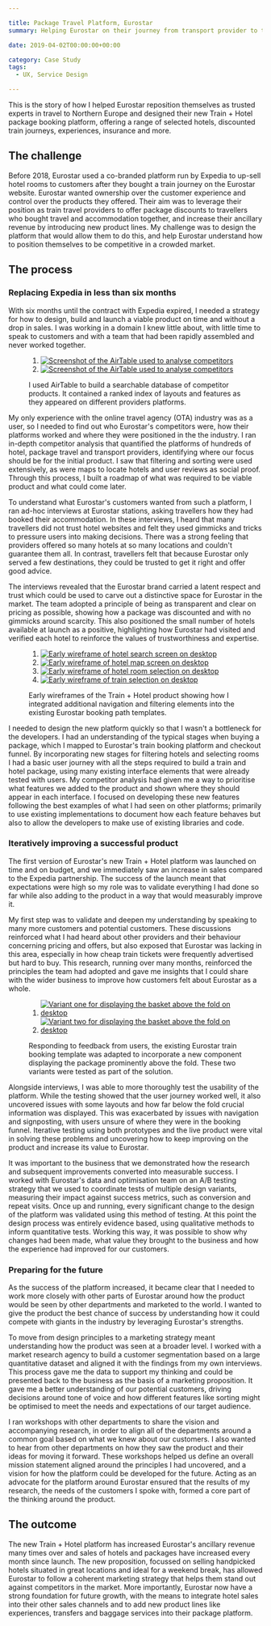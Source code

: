 ```yaml
---

title: Package Travel Platform, Eurostar
summary: Helping Eurostar on their journey from transport provider to travel company

date: 2019-04-02T00:00:00+00:00

category: Case Study
tags: 
  - UX, Service Design

---
```


This is the story of how I helped Eurostar reposition themselves as trusted experts in travel to Northern Europe and designed their new Train + Hotel package booking platform, offering a range of selected hotels, discounted train journeys, experiences, insurance and more.

## The challenge

Before 2018, Eurostar used a co-branded platform run by Expedia to up-sell hotel rooms to customers after they bought a train journey on the Eurostar website. Eurostar wanted ownership over the customer experience and control over the products they offered. Their aim was to leverage their position as train travel providers to offer package discounts to travellers who bought travel and accommodation together, and increase their ancillary revenue by introducing new product lines. My challenge was to design the platform that would allow them to do this, and help Eurostar understand how to position themselves to be competitive in a crowded market.

## The process

### Replacing Expedia in less than six months

With six months until the contract with Expedia expired, I needed a strategy for how to design, build and launch a viable product on time and without a drop in sales. I was working in a domain I knew little about, with little time to speak to customers and with a team that had been rapidly assembled and never worked together.

<figure>
  <div class="blobs blobs-1_up@mobile blobs-2_up@fablet blobs-2_up@tablet_portrait blobs-2_up@tablet_landscape blobs-2_up@laptop blobs-2_up@cinema">
    <ol class="blobs_list">
      <li class="blobs_node">
        <a class="blobs_anchor" href="images/01_01.png" target="_blank">
          <picture>
            <source media="(min-width:667px) and (max-width:767px)" srcset="images/01_01@fablet.png">
            <source media="(min-width:768px) and (max-width:1023px)" srcset="images/01_01@tablet_portrait.png">
            <source media="(min-width:1024px) and (max-width:1279px)" srcset="images/01_01@tablet_landscape.png">
            <source media="(min-width:1280px) and (max-width:1439px)" srcset="images/01_01@laptop.png">
            <source media="(min-width:1440px)" srcset="images/01_01@cinema.png">
            <img src="images/01_01@mobile.png" alt="Screenshot of the AirTable used to analyse competitors" />
          </picture>
        </a>
      </li>
      <li class="blobs_node">
        <a class="blobs_anchor" href="images/01_02.png" target="_blank">
          <picture>
            <source media="(min-width:667px) and (max-width:767px)" srcset="images/01_02@fablet.png">
            <source media="(min-width:768px) and (max-width:1023px)" srcset="images/01_02@tablet_portrait.png">
            <source media="(min-width:1024px) and (max-width:1279px)" srcset="images/01_02@tablet_landscape.png">
            <source media="(min-width:1280px) and (max-width:1439px)" srcset="images/01_02@laptop.png">
            <source media="(min-width:1440px)" srcset="images/01_02@cinema.png">
            <img src="images/01_02@mobile.png" alt="Screenshot of the AirTable used to analyse competitors" />
          </picture>
        </a>
      </li>
    </ol>
  </div>
  <figcaption>I used AirTable to build a searchable database of competitor products. It contained a ranked index of layouts and features as they appeared on different providers platforms.</figcaption>
</figure>

My only experience with the online travel agency (OTA) industry was as a user, so I needed to find out who Eurostar's competitors were, how their platforms worked and where they were positioned in the the industry. I ran in-depth competitor analysis that quantified the platforms of hundreds of hotel, package travel and transport providers, identifying where our focus should be for the initial product. I saw that filtering and sorting were used extensively, as were maps to locate hotels and user reviews as social proof. Through this process, I built a roadmap of what was required to be viable product and what could come later.

To understand what Eurostar's customers wanted from such a platform, I ran ad-hoc interviews at Eurostar stations, asking travellers how they had booked their accommodation. In these interviews, I heard that many travellers did not trust hotel websites and felt they used gimmicks and tricks to pressure users into making decisions. There was a strong feeling that providers offered so many hotels at so many locations and couldn't guarantee them all. In contrast, travellers felt that because Eurostar only served a few destinations, they could be trusted to get it right and offer good advice. 

The interviews revealed that the Eurostar brand carried a latent respect and trust which could be used to carve out a distinctive space for Eurostar in the market. The team adopted a principle of being as transparent and clear on pricing as possible, showing how a package was discounted and with no gimmicks around scarcity. This also positioned the small number of hotels available at launch as a positive, highlighting how Eurostar had visited and verified each hotel to reinforce the values of trustworthiness and expertise.

<figure>
  <div class="blobs blobs-1_up@mobile blobs-2_up@fablet blobs-2_up@tablet_portrait blobs-2_up@tablet_landscape blobs-2_up@laptop blobs-2_up@cinema">
    <ol class="blobs_list">
      <li class="blobs_node">
        <a class="blobs_anchor" href="images/02_01.png" target="_blank">
          <picture>
            <source media="(min-width:667px) and (max-width:767px)" srcset="images/02_01@fablet.png">
            <source media="(min-width:768px) and (max-width:1023px)" srcset="images/02_01@tablet_portrait.png">
            <source media="(min-width:1024px) and (max-width:1279px)" srcset="images/02_01@tablet_landscape.png">
            <source media="(min-width:1280px) and (max-width:1439px)" srcset="images/02_01@laptop.png">
            <source media="(min-width:1440px)" srcset="images/02_01@cinema.png">
            <img src="images/02_01@mobile.png" alt="Early wireframe of hotel search screen on desktop" />
          </picture>
        </a>
      </li>
      <li class="blobs_node">
        <a class="blobs_anchor" href="images/02_02.png" target="_blank">
          <picture>
            <source media="(min-width:667px) and (max-width:767px)" srcset="images/02_02@fablet.png">
            <source media="(min-width:768px) and (max-width:1023px)" srcset="images/02_02@tablet_portrait.png">
            <source media="(min-width:1024px) and (max-width:1279px)" srcset="images/02_02@tablet_landscape.png">
            <source media="(min-width:1280px) and (max-width:1439px)" srcset="images/02_02@laptop.png">
            <source media="(min-width:1440px)" srcset="images/02_02@cinema.png">
            <img src="images/02_02@mobile.png" alt="Early wireframe of hotel map screen on desktop" />
          </picture>
        </a>
      </li>
      <li class="blobs_node">
        <a class="blobs_anchor" href="images/02_03.png" target="_blank">
          <picture>
            <source media="(min-width:667px) and (max-width:767px)" srcset="images/02_03@fablet.png">
            <source media="(min-width:768px) and (max-width:1023px)" srcset="images/02_03@tablet_portrait.png">
            <source media="(min-width:1024px) and (max-width:1279px)" srcset="images/02_03@tablet_landscape.png">
            <source media="(min-width:1280px) and (max-width:1439px)" srcset="images/02_03@laptop.png">
            <source media="(min-width:1440px)" srcset="images/02_03@cinema.png">
            <img src="images/02_03@mobile.png" alt="Early wireframe of hotel room selection on desktop" />
          </picture>
        </a>
      </li>      
      <li class="blobs_node">
        <a class="blobs_anchor" href="images/02_04.png" target="_blank">
          <picture>
            <source media="(min-width:667px) and (max-width:767px)" srcset="images/02_04@fablet.png">
            <source media="(min-width:768px) and (max-width:1023px)" srcset="images/02_04@tablet_portrait.png">
            <source media="(min-width:1024px) and (max-width:1279px)" srcset="images/02_04@tablet_landscape.png">
            <source media="(min-width:1280px) and (max-width:1439px)" srcset="images/02_04@laptop.png">
            <source media="(min-width:1440px)" srcset="images/02_04@cinema.png">
            <img src="images/02_04@mobile.png" alt="Early wireframe of train selection on desktop" />
          </picture>
        </a>
      </li>
    </ol>
  </div>
  
  <figcaption>Early wireframes of the Train + Hotel product showing how I integrated additional navigation and filtering elements into the existing Eurostar booking path templates.</figcaption>
</figure>

I needed to design the new platform quickly so that I wasn't a bottleneck for the developers. I had an understanding of the typical stages when buying a package, which I mapped to Eurostar's train booking platform and checkout funnel. By incorporating new stages for filtering hotels and selecting rooms I had a basic user journey with all the steps required to build a train and hotel package, using many existing interface elements that were already tested with users. My competitor analysis had given me a way to prioritise what features we added to the product and shown where they should appear in each interface. I focused on developing these new features following the best examples of what I had seen on other platforms; primarily to use existing implementations to document how each feature behaves but also to allow the developers to make use of existing libraries and code. 

### Iteratively improving a successful product

The first version of Eurostar's new Train + Hotel platform was launched on time and on budget, and we immediately saw an increase in sales compared to the Expedia partnership. The success of the launch meant that expectations were high so my role was to validate everything I had done so far while also adding to the product in a way that would measurably improve it.

My first step was to validate and deepen my understanding by speaking to many more customers and potential customers. These discussions reinforced what I had heard about other providers and their behaviour concerning pricing and offers, but also exposed that Eurostar was lacking in this area, especially in how cheap train tickets were frequently advertised but hard to buy. This research, running over many months, reinforced the principles the team had adopted and gave me insights that I could share with the wider business to improve how customers felt about Eurostar as a whole. 

<figure>
  <div class="blobs blobs-1_up@mobile blobs-2_up@fablet blobs-2_up@tablet_portrait blobs-2_up@tablet_landscape blobs-2_up@laptop blobs-2_up@cinema">
    <ol class="blobs_list">
      <li class="blobs_node">
        <a class="blobs_anchor" href="images/03_01.png">
          <picture>
            <source media="(min-width:667px) and (max-width:767px)" srcset="images/03_01@fablet.png">
            <source media="(min-width:768px) and (max-width:1023px)" srcset="images/03_01@tablet_portrait.png">
            <source media="(min-width:1024px) and (max-width:1279px)" srcset="images/03_01@tablet_landscape.png">
            <source media="(min-width:1280px) and (max-width:1439px)" srcset="images/03_01@laptop.png">
            <source media="(min-width:1440px)" srcset="images/03_01@cinema.png">
            <img src="images/03_01@mobile.png" alt="Variant one for displaying the basket above the fold on desktop" />
          </picture>
        </a>
      </li>      
      <li class="blobs_node">
        <a class="blobs_anchor" href="images/03_02.png">
          <picture>
            <source media="(min-width:667px) and (max-width:767px)" srcset="images/03_02@fablet.png">
            <source media="(min-width:768px) and (max-width:1023px)" srcset="images/03_02@tablet_portrait.png">
            <source media="(min-width:1024px) and (max-width:1279px)" srcset="images/03_02@tablet_landscape.png">
            <source media="(min-width:1280px) and (max-width:1439px)" srcset="images/03_02@laptop.png">
            <source media="(min-width:1440px)" srcset="images/03_02@cinema.png">
            <img src="images/03_02@mobile.png" alt="Variant two for displaying the basket above the fold on desktop" />
          </picture>
        </a>
      </li>
    </ol>
  </div>
  <figcaption>Responding to feedback from users, the existing Eurostar train booking template was adapted to incorporate a new  component displaying the package prominently above the fold. These two variants were tested as part of the solution.</figcaption>
</figure>

Alongside interviews, I was able to more thoroughly test the usability of the platform. While the testing showed that the user journey worked well, it also uncovered issues with some layouts and how far below the fold crucial information was displayed. This was exacerbated by issues with navigation and signposting, with users unsure of where they were in the booking funnel. Iterative testing using both prototypes and the live product were vital in solving these problems and uncovering how to keep improving on the product and increase its value to Eurostar.

It was important to the business that we demonstrated how the research and subsequent improvements converted into measurable success. I worked with Eurostar's data and optimisation team on an A/B testing strategy that we used to coordinate tests of multiple design variants, measuring their impact against success metrics, such as conversion and repeat visits. Once up and running, every significant change to the design of the platform was validated using this method of testing. At this point the design process was entirely evidence based, using qualitative methods to inform quantitative tests. Working this way, it was possible to show why changes had been made, what value they brought to the business and how the experience had improved for our customers.

### Preparing for the future

As the success of the platform increased, it became clear that I needed to work more closely with other parts of Eurostar around how the product would be seen by other departments and marketed to the world. I wanted to give the product the best chance of success by understanding how it could compete with giants in the industry by leveraging Eurostar's strengths.

To move from design principles to a marketing strategy meant understanding how the product was seen at a broader level. I worked with a market research agency to build a customer segmentation based on a large quantitative dataset and aligned it with the findings from my own interviews. This process gave me the data to support my thinking and could be presented back to the business as the basis of a marketing proposition. It gave me a better understanding of our potential customers, driving decisions around tone of voice and how different features like sorting might be optimised to meet the needs and expectations of our target audience.

I ran workshops with other departments to share the vision and accompanying research, in order to align all of the departments around a common goal based on what we knew about our customers. I also wanted to hear from other departments on how they saw the product and their ideas for moving it forward. These workshops helped us define an overall mission statement aligned around the principles I had uncovered, and a vision for how the platform could be developed for the future. Acting as an advocate for the platform around Eurostar ensured that the results of my research, the needs of the customers I spoke with, formed a core part of the thinking around the product. 

## The outcome

The new Train + Hotel platform has increased Eurostar's ancillary revenue many times over and sales of hotels and packages have increased every month since launch. The new proposition, focussed on selling handpicked hotels situated in great locations and ideal for a weekend break, has allowed Eurostar to follow a coherent marketing strategy that helps them stand out against competitors in the market. More importantly, Eurostar now have a strong foundation for future growth, with the means to integrate hotel sales into their other sales channels and to add new product lines like experiences, transfers and baggage services into their package platform. 